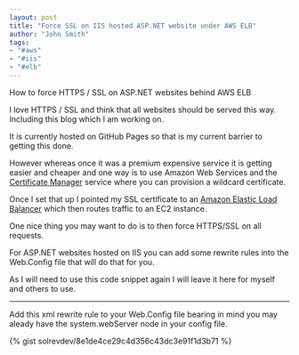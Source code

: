 ```yaml
---
layout: post
title: "Force SSL on IIS hosted ASP.NET website under AWS ELB"
author: "John Smith"
tags:
- "#aws"
- "#iis"
- "#elb"
---
```


How to force HTTPS / SSL on ASP.NET websites behind AWS ELB

I love HTTPS / SSL and think that all websites should be served this way. Including this blog which I am working on. 

It is currently hosted on GitHub Pages so that is my current barrier to getting this done. 

However whereas once it was a premium expensive service it is getting easier and cheaper and one way 
is to use Amazon Web Services and the [Certificate Manager](https://aws.amazon.com/certificate-manager/) service 
where you can provision a wildcard certificate. 

Once I set that up I pointed my SSL certificate to an [Amazon Elastic Load Balancer](https://aws.amazon.com/elasticloadbalancing/) which then 
routes traffic to an EC2 instance. 

One nice thing you may want to do is to then force HTTPS/SSL on all requests. 

For ASP.NET websites hosted on IIS you can add some rewrite rules into the Web.Config file that will do that for you. 

As I will need to use this code snippet again I will leave it here for myself and others to use.  

---

Add this xml rewrite rule to your Web.Config file bearing in mind you may aleady have the system.webServer node in your config file.

{% gist solrevdev/8e1de4ce29c4d356c43dc3e91f1d3b71 %}





